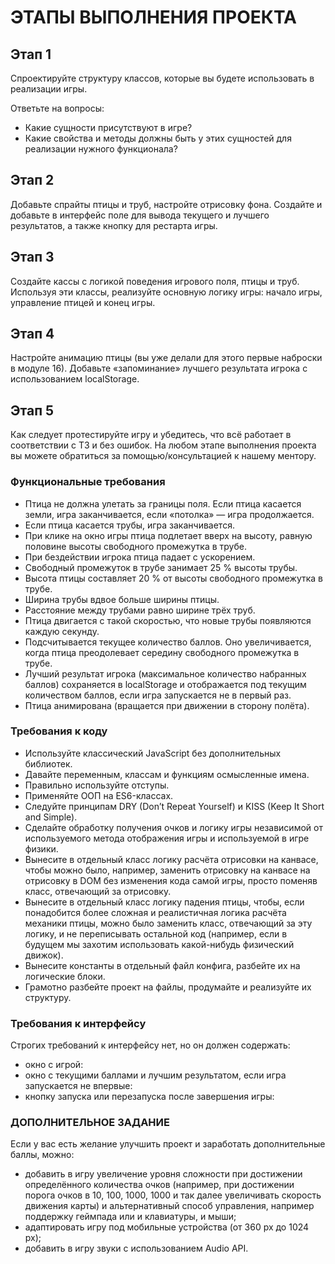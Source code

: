 # ЭТАПЫ ВЫПОЛНЕНИЯ ПРОЕКТА
## Этап 1
Спроектируйте структуру классов, которые вы будете использовать в реализации игры.

Ответьте на вопросы:
- Какие сущности присутствуют в игре?
- Какие свойства и методы должны быть у этих сущностей для реализации нужного функционала?
## Этап 2
Добавьте спрайты птицы и труб, настройте отрисовку фона.
Создайте и добавьте в интерфейс поле для вывода текущего и лучшего результатов, а также кнопку для рестарта игры.

## Этап 3
Создайте кассы с логикой поведения игрового поля, птицы и труб.
Используя эти классы, реализуйте основную логику игры: начало игры, управление птицей и конец игры.

## Этап 4
Настройте анимацию птицы (вы уже делали для этого первые наброски в модуле 16).
Добавьте «запоминание» лучшего результата игрока с использованием localStorage.

## Этап 5
Как следует протестируйте игру и убедитесь, что всё работает в соответствии с ТЗ и без ошибок.
На любом этапе выполнения проекта вы можете обратиться за помощью/консультацией к нашему ментору.

### Функциональные требования
- Птица не должна улетать за границы поля. Если птица касается земли, игра заканчивается, если «потолка» — игра продолжается.
- Если птица касается трубы, игра заканчивается.
- При клике на окно игры птица подлетает вверх на высоту, равную половине высоты свободного промежутка в трубе.
- При бездействии игрока птица падает с ускорением.
- Свободный промежуток в трубе занимает 25 % высоты трубы.
- Высота птицы составляет 20 % от высоты свободного промежутка в трубе.
- Ширина трубы вдвое больше ширины птицы.
- Расстояние между трубами равно ширине трёх труб.
- Птица двигается с такой скоростью, что новые трубы появляются каждую секунду.
- Подсчитывается текущее количество баллов. Оно увеличивается, когда птица преодолевает середину свободного промежутка в трубе.
- Лучший результат игрока (максимальное количество набранных баллов) сохраняется в localStorage и отображается под текущим количеством баллов, если игра запускается не в первый раз.
- Птица анимирована (вращается при движении в сторону полёта).

### Требования к коду 

- Используйте классический JavaScript без дополнительных библиотек.
- Давайте переменным, классам и функциям осмысленные имена.
- Правильно используйте отступы.
- Применяйте ООП на ES6-классах.
- Следуйте принципам DRY (Don’t Repeat Yourself) и KISS (Keep It Short and Simple).
- Сделайте обработку получения очков и логику игры независимой от используемого метода отображения игры и используемой в игре физики.
- Вынесите в отдельный класс логику расчёта отрисовки на канвасе, чтобы можно было, например, заменить отрисовку на канвасе на отрисовку в DOM без изменения кода самой игры, просто поменяв класс, отвечающий за отрисовку.
- Вынесите в отдельный класс логику падения птицы, чтобы, если понадобится более сложная и реалистичная логика расчёта механики птицы, можно было заменить класс, отвечающий за эту логику, и не переписывать остальной код (например, если в будущем мы захотим использовать какой-нибудь физический движок). 
- Вынесите константы в отдельный файл конфига, разбейте их на логические блоки.
- Грамотно разбейте проект на файлы, продумайте и реализуйте их структуру.

### Требования к интерфейсу
Строгих требований к интерфейсу нет, но он должен содержать:

- окно с игрой:
- окно с текущими баллами и лучшим результатом, если игра запускается не впервые:
- кнопку запуска или перезапуска после завершения игры:

### ДОПОЛНИТЕЛЬНОЕ ЗАДАНИЕ
Если у вас есть желание улучшить проект и заработать дополнительные баллы, можно:

* добавить в игру увеличение уровня сложности при достижении определённого количества очков (например, при достижении порога очков в 10, 100, 1000, 1000 и так далее увеличивать скорость движения карты) и альтернативный способ управления, например поддержку геймпада или и клавиатуры, и мыши;
* адаптировать игру под мобильные устройства (от 360 px до 1024 px);
* добавить в игру звуки с использованием Audio API.
